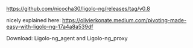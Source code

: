 https://github.com/nicocha30/ligolo-ng/releases/tag/v0.8

nicely explained here:
https://olivierkonate.medium.com/pivoting-made-easy-with-ligolo-ng-17a4a8a539df

Download:
Ligolo-ng_agent and Ligolo-ng_proxy

